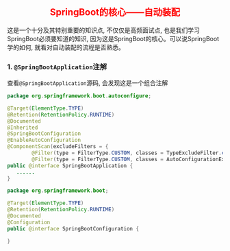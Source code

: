 ## <center><font color="red">SpringBoot的核心——自动装配</font></center>

这是一个十分及其特别重要的知识点, 不仅仅是高频面试点, 也是我们学习SpringBoot必须要知道的知识, 因为这是SpringBoot的核心。可以说SpringBoot学的如何, 就看对自动装配的流程是否熟悉。

### 1. `@SpringBootApplication`注解

查看`@SpringBootApplication`源码, 会发现这是一个组合注解

```java
package org.springframework.boot.autoconfigure;

@Target(ElementType.TYPE)
@Retention(RetentionPolicy.RUNTIME)
@Documented
@Inherited
@SpringBootConfiguration
@EnableAutoConfiguration
@ComponentScan(excludeFilters = {
        @Filter(type = FilterType.CUSTOM, classes = TypeExcludeFilter.class),
        @Filter(type = FilterType.CUSTOM, classes = AutoConfigurationExcludeFilter.class) })
public @interface SpringBootApplication {
   ......
}

package org.springframework.boot;

@Target(ElementType.TYPE)
@Retention(RetentionPolicy.RUNTIME)
@Documented
@Configuration
public @interface SpringBootConfiguration {

}
```